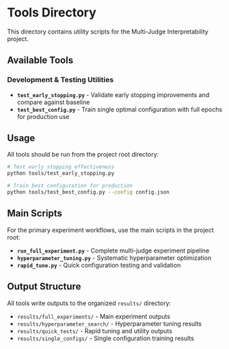 # Tools Directory

This directory contains utility scripts for the Multi-Judge Interpretability project.

## Available Tools

### Development & Testing Utilities

- **`test_early_stopping.py`** - Validate early stopping improvements and compare against baseline
- **`test_best_config.py`** - Train single optimal configuration with full epochs for production use

## Usage

All tools should be run from the project root directory:

```bash
# Test early stopping effectiveness
python tools/test_early_stopping.py

# Train best configuration for production
python tools/test_best_config.py --config config.json
```

## Main Scripts

For the primary experiment workflows, use the main scripts in the project root:

- **`run_full_experiment.py`** - Complete multi-judge experiment pipeline
- **`hyperparameter_tuning.py`** - Systematic hyperparameter optimization  
- **`rapid_tune.py`** - Quick configuration testing and validation

## Output Structure

All tools write outputs to the organized `results/` directory:

- `results/full_experiments/` - Main experiment outputs
- `results/hyperparameter_search/` - Hyperparameter tuning results
- `results/quick_tests/` - Rapid tuning and utility outputs
- `results/single_configs/` - Single configuration training results